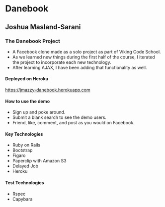 # Danebook
## Joshua Masland-Sarani

### The Danebook Project
- A Facebook clone made as a solo project as part of Viking Code School.
- As we learned new things during the first half of the course, I iterated the project to incorporate each new technology.
- After learning AJAX, I have been adding that functionality as well.

#### Deployed on Heroku
https://jmazzy-danebook.herokuapp.com

#### How to use the demo
- Sign up and poke around.
- Submit a blank search to see the demo users.
- Friend, like, comment, and post as you would on Facebook.

#### Key Technologies
- Ruby on Rails
- Bootstrap
- Figaro
- Paperclip with Amazon S3
- Delayed Job
- Heroku

#### Test Technologies
- Rspec
- Capybara
